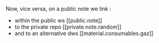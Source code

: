 
Now, vice versa, on a public note we link : 

- within the public ws [[public.note]]
- to the private repo [[private.note.random]]
- and to an alternative dws [[material.consumables.gaz]]
